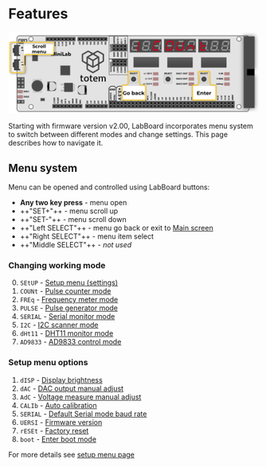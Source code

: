 # Features

![Mini Lab LabBoard menu](/assets/images/mini-lab/labboard-menu.png)

Starting with firmware version v2.00, LabBoard incorporates menu system to switch between different modes and change settings. This page describes how to navigate it.

## Menu system

Menu can be opened and controlled using LabBoard buttons:

- **Any two key press** - menu open  
- ++"SET\+"++ - menu scroll up  
- ++"SET\-"++ - menu scroll down  
- ++"Left SELECT"++ - menu go back or exit to [Main screen](/labboard/main-screen/)  
- ++"Right SELECT"++ - menu item select  
- ++"Middle SELECT"++ - _not used_  

### Changing working mode

<ol start=0>
<li><code>SEtUP</code> - <a href="setup/">Setup menu (settings)</a></li>
<li><code>COUNt</code> - <a href="pulse-counter/">Pulse counter mode</a></li>
<li><code>FREq</code> - <a href="frequency-meter/">Frequency meter mode</a></li>
<li><code>PULSE</code> - <a href="pulse-generator/">Pulse generator mode</a></li>
<li><code>SERIAL</code> - <a href="serial-monitor/">Serial monitor mode</a></li>
<li><code>I2C</code> - <a href="i2c-scanner/">I2C scanner mode</a></li>
<li><code>dHt11</code> - <a href="dht11-monitor/">DHT11 monitor mode</a></li>
<li><code>AD9833</code> - <a href="ad9833-control/">AD9833 control mode</a></li>
</ol>

### Setup menu options

1. `dISP` - [Display brightness](setup/#display)
1. `dAC` - [DAC output manual adjust](setup/#dac-offset)
1. `AdC` - [Voltage measure manual adjust](setup/#adc-offset)
1. `CALIb` - [Auto calibration](setup/#calibration)
1. `SERIAL` - [Default Serial mode baud rate](setup/#serial)
1. `UERSI` - [Firmware version](setup/#firmware)
1. `rESEt` - [Factory reset](setup/#reset)
1. `boot` - [Enter boot mode](setup/#boot)

For more details see [setup menu page](setup/)
